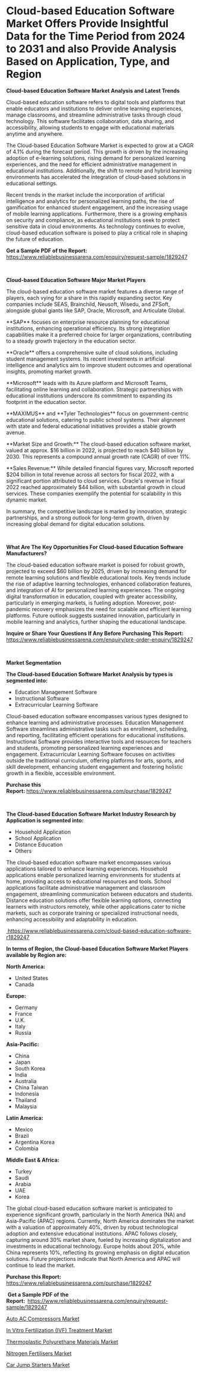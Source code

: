 <p><h1>Cloud-based Education Software Market Offers Provide Insightful Data for the Time Period from 2024 to 2031 and also Provide Analysis Based on Application, Type, and Region</h1></p><p><strong>Cloud-based Education Software Market Analysis and Latest Trends</strong></p>
<p><p>Cloud-based education software refers to digital tools and platforms that enable educators and institutions to deliver online learning experiences, manage classrooms, and streamline administrative tasks through cloud technology. This software facilitates collaboration, data sharing, and accessibility, allowing students to engage with educational materials anytime and anywhere.</p><p>The Cloud-based Education Software Market is expected to grow at a CAGR of 4.1% during the forecast period. This growth is driven by the increasing adoption of e-learning solutions, rising demand for personalized learning experiences, and the need for efficient administrative management in educational institutions. Additionally, the shift to remote and hybrid learning environments has accelerated the integration of cloud-based solutions in educational settings.</p><p>Recent trends in the market include the incorporation of artificial intelligence and analytics for personalized learning paths, the rise of gamification for enhanced student engagement, and the increasing usage of mobile learning applications. Furthermore, there is a growing emphasis on security and compliance, as educational institutions seek to protect sensitive data in cloud environments. As technology continues to evolve, cloud-based education software is poised to play a critical role in shaping the future of education.</p></p>
<p><strong>Get a Sample PDF of the Report:&nbsp;</strong> <a href="https://www.reliablebusinessarena.com/enquiry/request-sample/1829247?utm_campaign=1556&utm_medium=2&utm_source=Github&utm_content=ia&utm_term=15102024&utm_id=cloud-based-education-software">https://www.reliablebusinessarena.com/enquiry/request-sample/1829247</a></p>
<p>&nbsp;</p>
<p><strong>Cloud-based Education Software Major Market Players</strong></p>
<p><p>The cloud-based education software market features a diverse range of players, each vying for a share in this rapidly expanding sector. Key companies include SEAS, Brainchild, Neusoft, Wisedu, and ZFSoft, alongside global giants like SAP, Oracle, Microsoft, and Articulate Global. </p><p>**SAP** focuses on enterprise resource planning for educational institutions, enhancing operational efficiency. Its strong integration capabilities make it a preferred choice for larger organizations, contributing to a steady growth trajectory in the education sector.</p><p>**Oracle** offers a comprehensive suite of cloud solutions, including student management systems. Its recent investments in artificial intelligence and analytics aim to improve student outcomes and operational insights, promoting market growth.</p><p>**Microsoft** leads with its Azure platform and Microsoft Teams, facilitating online learning and collaboration. Strategic partnerships with educational institutions underscore its commitment to expanding its footprint in the education sector.</p><p>**MAXIMUS** and **Tyler Technologies** focus on government-centric educational solutions, catering to public school systems. Their alignment with state and federal educational initiatives provides a stable growth avenue.</p><p>**Market Size and Growth:** The cloud-based education software market, valued at approx. $16 billion in 2022, is projected to reach $40 billion by 2030. This represents a compound annual growth rate (CAGR) of over 11%. </p><p>**Sales Revenue:** While detailed financial figures vary, Microsoft reported $204 billion in total revenue across all sectors for fiscal 2022, with a significant portion attributed to cloud services. Oracle's revenue in fiscal 2022 reached approximately $44 billion, with substantial growth in cloud services. These companies exemplify the potential for scalability in this dynamic market. </p><p>In summary, the competitive landscape is marked by innovation, strategic partnerships, and a strong outlook for long-term growth, driven by increasing global demand for digital education solutions.</p></p>
<p>&nbsp;</p>
<p><strong>What Are The Key Opportunities For Cloud-based Education Software Manufacturers?</strong></p>
<p><p>The cloud-based education software market is poised for robust growth, projected to exceed $60 billion by 2025, driven by increasing demand for remote learning solutions and flexible educational tools. Key trends include the rise of adaptive learning technologies, enhanced collaboration features, and integration of AI for personalized learning experiences. The ongoing digital transformation in education, coupled with greater accessibility, particularly in emerging markets, is fueling adoption. Moreover, post-pandemic recovery emphasizes the need for scalable and efficient learning platforms. Future outlook suggests sustained innovation, particularly in mobile learning and analytics, further shaping the educational landscape.</p></p>
<p><strong>Inquire or Share Your Questions If Any Before Purchasing This Report:</strong> <a href="https://www.reliablebusinessarena.com/enquiry/pre-order-enquiry/1829247?utm_campaign=1556&utm_medium=2&utm_source=Github&utm_content=ia&utm_term=15102024&utm_id=cloud-based-education-software">https://www.reliablebusinessarena.com/enquiry/pre-order-enquiry/1829247</a></p>
<p>&nbsp;</p>
<p><strong>Market Segmentation</strong></p>
<p><strong>The Cloud-based Education Software Market Analysis by types is segmented into:</strong></p>
<p><ul><li>Education Management Software</li><li>Instructional Software</li><li>Extracurricular Learning Software</li></ul></p>
<p><p>Cloud-based education software encompasses various types designed to enhance learning and administrative processes. Education Management Software streamlines administrative tasks such as enrollment, scheduling, and reporting, facilitating efficient operations for educational institutions. Instructional Software provides interactive tools and resources for teachers and students, promoting personalized learning experiences and engagement. Extracurricular Learning Software focuses on activities outside the traditional curriculum, offering platforms for arts, sports, and skill development, enhancing student engagement and fostering holistic growth in a flexible, accessible environment.</p></p>
<p><strong>Purchase this Report:&nbsp;</strong><a href="https://www.reliablebusinessarena.com/purchase/1829247?utm_campaign=1556&utm_medium=2&utm_source=Github&utm_content=ia&utm_term=15102024&utm_id=cloud-based-education-software">https://www.reliablebusinessarena.com/purchase/1829247</a></p>
<p>&nbsp;</p>
<p><strong>The Cloud-based Education Software Market Industry Research by Application is segmented into:</strong></p>
<p><ul><li>Household Application</li><li>School Application</li><li>Distance Education</li><li>Others</li></ul></p>
<p><p>The cloud-based education software market encompasses various applications tailored to enhance learning experiences. Household applications enable personalized learning environments for students at home, providing access to educational resources and tools. School applications facilitate administrative management and classroom engagement, streamlining communication between educators and students. Distance education solutions offer flexible learning options, connecting learners with instructors remotely, while other applications cater to niche markets, such as corporate training or specialized instructional needs, enhancing accessibility and adaptability in education.</p></p>
<p><a href="https://www.reliablebusinessarena.com/cloud-based-education-software-r1829247?utm_campaign=1556&utm_medium=2&utm_source=Github&utm_content=ia&utm_term=15102024&utm_id=cloud-based-education-software">&nbsp;https://www.reliablebusinessarena.com/cloud-based-education-software-r1829247</a></p>
<p><strong>In terms of Region, the Cloud-based Education Software Market Players available by Region are:</strong></p>
<p>
    <p> <strong> North America: </strong>
        <ul>
            <li>United States</li>
            <li>Canada</li>
        </ul>
        </p> 
    <p> <strong> Europe: </strong>
        <ul>
            <li>Germany</li>
            <li>France</li>
            <li>U.K.</li>
            <li>Italy</li>
            <li>Russia</li>
        </ul>
        </p> 
    <p> <strong> Asia-Pacific: </strong>
        <ul>
            <li>China</li>
            <li>Japan</li>
            <li>South Korea</li>
            <li>India</li>
            <li>Australia</li>
            <li>China Taiwan</li>
            <li>Indonesia</li>
            <li>Thailand</li>
            <li>Malaysia</li>
        </ul>
        </p> 
    <p> <strong> Latin America: </strong>
        <ul>
            <li>Mexico</li>
            <li>Brazil</li>
            <li>Argentina Korea</li>
            <li>Colombia</li>
        </ul>
        </p> 
    <p> <strong> Middle East & Africa: </strong>
        <ul>
            <li>Turkey</li>
            <li>Saudi</li>
            <li>Arabia</li>
            <li>UAE</li>
            <li>Korea</li>
        </ul>
    </p>
    </p>
<p><p>The global cloud-based education software market is anticipated to experience significant growth, particularly in the North America (NA) and Asia-Pacific (APAC) regions. Currently, North America dominates the market with a valuation of approximately 40%, driven by robust technological adoption and extensive educational institutions. APAC follows closely, capturing around 30% market share, fueled by increasing digitalization and investments in educational technology. Europe holds about 20%, while China represents 10%, reflecting its growing emphasis on digital education solutions. Future projections indicate that North America and APAC will continue to lead the market.</p></p>
<p><strong>Purchase this Report: </strong><a href="https://www.reliablebusinessarena.com/purchase/1829247?utm_campaign=1556&utm_medium=2&utm_source=Github&utm_content=ia&utm_term=15102024&utm_id=cloud-based-education-software">https://www.reliablebusinessarena.com/purchase/1829247</a></p>
<p>&nbsp;<strong>Get a Sample PDF of the Report:&nbsp;&nbsp;</strong><a href="https://www.reliablebusinessarena.com/enquiry/request-sample/1829247?utm_campaign=1556&utm_medium=2&utm_source=Github&utm_content=ia&utm_term=15102024&utm_id=cloud-based-education-software">https://www.reliablebusinessarena.com/enquiry/request-sample/1829247</a></p>
<p><strong></strong></p>
<p><p><a href="https://www.linkedin.com/pulse/in-depth-auto-ac-compressors-market-review-size-share-87cagr-hjm9f?utm_campaign=1556&utm_medium=2&utm_source=Github&utm_content=ia&utm_term=15102024&utm_id=cloud-based-education-software">Auto AC Compressors Market</a></p><p><a href="https://github.com/FassouRP/Market-Research-Report-List-6/blob/main/in-vitro-fertilization-ivf-treatment-market.md?utm_campaign=1556&utm_medium=2&utm_source=Github&utm_content=ia&utm_term=15102024&utm_id=cloud-based-education-software">In Vitro Fertilization (IVF) Treatment Market</a></p><p><a href="https://github.com/deshawnj39lau/Market-Research-Report-List-1/blob/main/thermoplastic-polyurethane-materials-market.md?utm_campaign=1556&utm_medium=2&utm_source=Github&utm_content=ia&utm_term=15102024&utm_id=cloud-based-education-software">Thermoplastic Polyurethane Materials Market</a></p><p><a href="https://www.linkedin.com/pulse/nitrogen-fertilisers-revenue-growth-report-2024-2031-my-mkt-intel-vnlaf?utm_campaign=1556&utm_medium=2&utm_source=Github&utm_content=ia&utm_term=15102024&utm_id=cloud-based-education-software">Nitrogen Fertilisers Market</a></p><p><a href="https://www.linkedin.com/pulse/car-jump-starters-market-transformation-comparative-analysis-ngmff?utm_campaign=1556&utm_medium=2&utm_source=Github&utm_content=ia&utm_term=15102024&utm_id=cloud-based-education-software">Car Jump Starters Market</a></p></p>